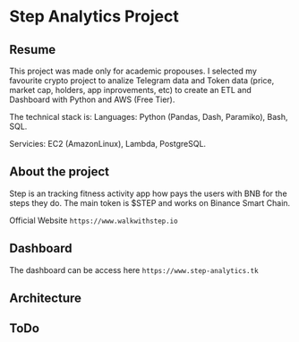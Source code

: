# Step Analytics Project
## Resume

This project was made only for academic propouses. I selected my favourite crypto project to analize Telegram data and Token data (price, market cap, holders, app inprovements, etc) to create an ETL and Dashboard with Python and AWS (Free Tier).

The technical stack is:
Languages: Python (Pandas, Dash, Paramiko), Bash, SQL.

Servicies: EC2 (AmazonLinux), Lambda, PostgreSQL.

## About the project 

Step is an tracking fitness activity app how pays the users with BNB for the steps they do. The main token is $STEP and works on Binance Smart Chain.

Official Website
`https://www.walkwithstep.io`

## Dashboard

The dashboard can be access here
`https://www.step-analytics.tk`

## Architecture


## ToDo

